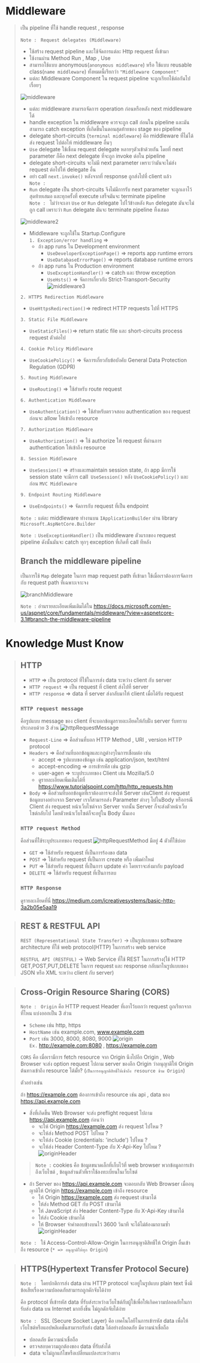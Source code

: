 # Middleware
> เป็น pipeline ที่ใช้ handle request , response
>
> `Note : ` `Request delegates (Middleware)` 
> - ใช้สร้าง request pipeline และใช้จัดการแต่ละ Http request ที่เข้ามา
> - ใช้งานผ่าน Method Run , Map , Use
> - สามารถใช้แบบ anonymous(`anonymous middleware`) หรือ ใช้แบบ reusable class(`name middleware`) ทั้งหมดนี้เรียกว่า `"Middleware Component"`
> - แต่ละ Middleware Component ใน request pipeline จะถูกเรียกใช้ต่อกันไปเรื่อยๆ
>
> ![middleware](picture/Middleware.PNG)
>
> - แต่ละ middleware สามารถจัดการ operation ก่อนหรือหลัง next middleware ได้
> - handle exception  ใน middleware ควรจะถูก call ก่อนใน pipeline และมันสามารถ catch exception ที่เกิดขึ้นในตอนสุดท้ายของ stage ของ pipeline
> - delegate short-circuits (`terminal middleware`) คือ middleware ที่ไม่ได้ส่ง request ไปต่อให้ middleware อื่นๆ
> - `Use` delegate ใช้เชื่อม request delegate หลายๆตัวเข้าด้วยกัน โดยที่ next parameter ก็คือ next delegate ที่จะถูก invoke ต่อใน pipeline
> - delegate short-circuits จะไม่มี next parameter เพราะว่ามันจะไม่ส่ง request ต่อไปให้ delegate อื่น
> - อย่า call `next.invoke()` หลังจากที่ response ถูกส่งไปที่ client แล้ว \
> `Note : `
> - `Run` delegate เป็น short-circuits จึงไม่มีการรับ next parameter จะถูกเอาไว้สุดท้ายเสมอ และทุกครั้งที่ execute เสร็จมันจะ terminate pipeline \
> `Note : ` ไม่ว่าจะเอา `Use` or `Run` delegate ไปไว้ข้างหลัง `Run` delegate มันจะไม่ถูก call เพราะว่า `Run` delegate มันจะ terminate pipeline ทิ้งเสมอ
>
> ![middleware2](picture/Middleware2.PNG)
>
> - Middleware จะถูกใช้ใน Startup.Configure \
> `1. Exception/error handling` => 
>      - ถ้า app runs ใน Development environment
>        - `UseDeveloperExceptionPage()` => reports app runtime errors
>        - `UseDatabaseErrorPage()` => reports database runtime errors
>      - ถ้า app runs ใน Production environment
>        - `UseExceptionHandler()` => catch และ throw exception
>        - `UseHsts()` => จัดการเกี่ยวกับ Strict-Transport-Security
> ![middleware3](picture/Middleware3.PNG) 
>
> `2. HTTPS Redirection Middleware`
> - `UseHttpsRedirection()`=> redirect HTTP requests ไปที่ HTTPS
>
> `3. Static File Middleware`
> - `UseStaticFiles()`=> return static file และ short-circuits process request ตัวต่อไป
>
> `4. Cookie Policy Middleware`
> - `UseCookiePolicy()` => จัดการเกี่ยวกับข้อบังคับ General Data Protection Regulation (GDPR)
> 
> `5. Routing Middleware`
> - `UseRouting()` => ใช้สำหรับ route request
>
> `6. Authentication Middleware`
> - `UseAuthentication()` => ใช้สำหรับตรวจสอบ authentication ของ request ก่อนจะ allow ให้เข้าถึง resource
>
> `7. Authorization Middleware`
> - `UseAuthorization()` => ใช้ authorize ให้ request ที่ผ่านการ authentication ให้เข้าถึง resource
>
> `8. Session Middleware` 
> - `UseSession()` => สร้างและmaintain session state, ถ้า app มีการใช้ session state จะมีการ call` UseSession()` หลัง `UseCookiePolicy()` และก่อน `MVC Middleware`
>
> `9. Endpoint Routing Middleware`
> - `UseEndpoints()` => จัดการกับ request ที่เป็น endpoint
>
>`Note :` แต่ละ middleware ทำงานบน `IApplicationBuilder` ผ่าน library `Microsoft.AspNetCore.Builder` 
>
> `Note :` `UseExceptionHandler()` เป็น middleware ตัวแรกของ request pipeline ดังนั้นมันจะ catch ทุกๆ exception ที่เกิดที่ call ทีหลัง
>
> ## Branch the middleware pipeline
> เป็นการใช้ `Map` delegate ในการ map request path ที่เข้ามา ใช้เมื่อเราต้องการจัดการกับ request path ที่เฉพาะเจาะจง
>
> ![branchMiddleware](picture/BranchMiddleware.PNG)
> 
> `Note :` อ่านรายละเอียดเพิ่มเติมได้ใน https://docs.microsoft.com/en-us/aspnet/core/fundamentals/middleware/?view=aspnetcore-3.1#branch-the-middleware-pipeline

# Knowledge Must Know
> ## HTTP
> - `HTTP` => เป็น protocol ที่ใช้ในการส่ง data ระหว่าง client กับ server 
> - `HTTP request` => เป็น request ที่ client ส่งไปที่ server
> - `HTTP response` => data ที่ server ส่งกลับมาให้ client เมื่อได้รับ request
>
> ### `HTTP request message`
> คือรูปแบบ message ของ client ที่จะบอกข้อมูลรายละเอียดให้กับฝั่ง server รับทราบ ประกอบด้วย 3 ส่วน
>![httpRequestMessage](picture/HttpRequestMessage.PNG)
> - `Request-Line` => คือส่วนที่บอก HTTP Method , URI , version HTTP protocol
> - `Headers` => คือส่วนที่บอกข้อมูลและกฎต่างๆในการเชื่อมต่อ เช่น
>   - accept => รูปแบบของข้อมูล เช่น application/json, text/html
>   - accept-encoding => การเข้ารหัส เช่น gzip
>   - user-agen => ระบุประเภทของ Client เช่น Mozilla/5.0 
>   - ดูรายละเอียดเพิ่มเติมได้ที่ https://www.tutorialspoint.com/http/http_requests.htm
> - `Body` => คือส่วนที่บอกข้อมูลที่เราต้องการจะส่งให้ Server ​เช่น​ ​Client ส่ง request ข้อมูล​บางอย่าง​จาก​ Server​ เรา​ก็​สามารถ​ส่ง Parameter ต่าง​ๆ​ ​ไปใน​ Body หรือกรณี Client ส่ง request หน้าเว็บไซต์จาก Server​ จากนั้น Server ก็จะส่ง​ตัว​หน้าเว็บ​ไซต์กลับ​ไป​ โดยตัวหน้า​เว็บไซต์​ก็​จะ​อยู่​ใน​ Body นั้นเอง
>
> ### `HTTP request Method`
> คือส่วนที่ใช้ระบุประเภทของ request 
> ![httpRequestMethod](picture/HttpRequestMethod.PNG)
> มีอยู่ 4 ตัวที่ใช้บ่อย
> - `GET` => ใช้สำหรับ request ที่เป็นการร้องขอ data
> - `POST` => ใช้สำหรับ request ที่เป็นการ create หรือ เพิ่มค่าใหม่
> - `PUT` => ใช้สำหรับ request ที่เป็นการ update ค่า โดยเราจะส่งมากับ payload
> - `DELETE` => ใช้สำหรับ request ที่เป็นการลบ
>
> ### `HTTP Response`
> ดูรายละเอียดที่นี่ https://medium.com/icreativesystems/basic-http-3a2b05e5aa19

>## REST & RESTFUL API
> `REST (Representational State Transfer)` -> เป็นรูปแบบของ software architecture ที่ใช้ web protocol(HTTP) ในการสร้าง web service
>
>`RESTFUL API (RESTFUL)` -> Web Service ที่ใช้ REST ในการสร้าง(ใช้ HTTP GET,POST,PUT,DELETE ในการ request และ response กลับมาในรูปแบบของ JSON หรือ XML ระหว่าง client กับ server)

> ## Cross-Origin Resource Sharing (CORS)
>
> `Note : ` `Origin` คือ HTTP request Header ที่เอาไว้บอกว่า request ถูกเรียกจากที่ไหน แบ่งออกเป็น 3 ส่วน
> - `Scheme` เช่น http, https
> - `HostName` เช่น example.com, www.example.com
> - `Port` เช่น 3000, 8000, 8080, 9000 
> ![origin](picture/origin.PNG) \
> `Ex.` http://example.com:8080 , https://example.com
>
> `CORS` คือ เมื่อเรามีการ fetch resource จาก Origin นึงไปอีก Origin , Web Browser จะส่ง option request ไปถาม server ของอีก Origin ว่าอนุญาติให้ Origin ต้นทางเข้าถึง resource ได้มั้ย? (`เป็นการอนุญาติสิทธิ์ให้เข้าถึง resource ข้าม Origin`)
>
> ตัวอย่างเช่น
>
> ถ้า https://example.com ต้องการเข้าถึง resource เช่น api , data ของ https://api.example.com 
> 
> - สิ่งที่เกิดขึ้น Web Browser จะส่ง preflight request ไปถาม https://api.example.com ก่อนว่า
>   - จะให้ Origin https://example.com ส่ง request ไปไหม ?
>   - จะให้ส่ง Method POST ไปไหม ?
>   - จะให้ส่ง Cookie (credentials: 'include') ไปไหม ?
>   - จะให้ส่ง Header Content-Type กับ X-Api-Key ไปไหม ?
>  ![originHeader](picture/originHeader.PNG)
> > `Note :` cookies คือ ข้อมูลขนาดเล็กที่เก็บไว้ที่ web browser พวกข้อมูลการเข้าถึงเว็บไซต์ , ข้อมูลส่วนตัวที่เราใช้ลงทะเบี่ยนในเว็บไซต์
>
> - ถ้า Server ของ https://api.example.com จะตอบกลับ Web Browser เมื่ออนุญาติให้ Origin https://example.com เข้าถึง resource
>     - ให้ Origin https://example.com ส่ง request เข้ามาได้
>     - ให้ส่ง Method GET กับ POST เข้ามาได้
>     - ให้ JavaScript ส่ง Header Content-Type กับ X-Api-Key เข้ามาได้
>     - ให้ส่ง Cookie เข้ามาได้
>     - ให้ Browser จำคำตอบข้างบนไว้ 3600 วินาที จะได้ไม่ต้องมาถามซ้ำ
>  ![originHeader](picture/serverOriginHeader.PNG)
>
> `Note : ` ใช้ Access-Control-Allow-Origin ในการอนุญาติสิทธิ์ให้ Origin อื่นเข้าถึง resource (`* => อนุญาติให้ทุก Origin`)

> ## HTTPS(Hypertext Transfer Protocol Secure)
> `Note : ` โดยปกติการส่ง data ผ่าน HTTP protocol จะอยู่ในรูปแบบ plain text ซึ่งมีข้อเสียเรื่องความปลอดภัยสามารถถูกดักจับได้ง่าย
>
> คือ protocol ที่เข้ารหัส data ที่รับส่งระหว่างเว็บไซต์กับผู้ใช้เพื่อให้เกิดความปลอดภัยในการับส่ง data บน Internet มากยิ่งขึ้น ไม่ถูกดักจับได้ง่าย
>
> `Note : ` SSL (Secure Socket Layer) คือ เทคโนโลยีในการเข้ารหัส data เพื่อให้เว็บไซต์หรือแอปพลิเคชั่นสามารถรับส่ง data ได้อย่างปลอดภัย มีความน่าเชื่อถือ
> - ปลอดภัย มีความน่าเชื่อถือ
> - ตรวจสอบความถูกต้องของ data ที่รับส่งได้
> - data จะไม่ถูกแก้ไขหรือเปลี่ยนแปลงระหว่างทาง